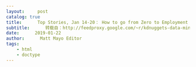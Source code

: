 ```yaml
---
layout:     post
catalog: true
title:      Top Stories, Jan 14-20： How to go from Zero to Employment in Data Science; End To End Guide For Machine Learning Projects
subtitle:      转载自：http://feedproxy.google.com/~r/kdnuggets-data-mining-analytics/~3/1L34ltDIUVg/top-news-week-0114-0120.html
date:      2019-01-22
author:      Matt Mayo Editor
tags:
    - html
    - doctype
---
```






